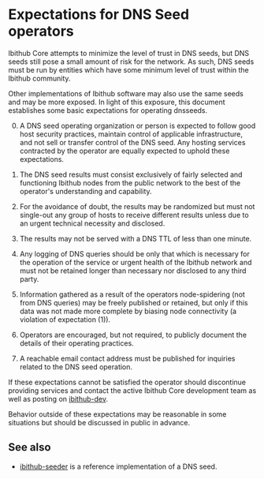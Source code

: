 Expectations for DNS Seed operators
====================================

Ibithub Core attempts to minimize the level of trust in DNS seeds,
but DNS seeds still pose a small amount of risk for the network.
As such, DNS seeds must be run by entities which have some minimum
level of trust within the Ibithub community.

Other implementations of Ibithub software may also use the same
seeds and may be more exposed. In light of this exposure, this
document establishes some basic expectations for operating dnsseeds.

0. A DNS seed operating organization or person is expected to follow good
host security practices, maintain control of applicable infrastructure,
and not sell or transfer control of the DNS seed. Any hosting services
contracted by the operator are equally expected to uphold these expectations.

1. The DNS seed results must consist exclusively of fairly selected and
functioning Ibithub nodes from the public network to the best of the
operator's understanding and capability.

2. For the avoidance of doubt, the results may be randomized but must not
single-out any group of hosts to receive different results unless due to an
urgent technical necessity and disclosed.

3. The results may not be served with a DNS TTL of less than one minute.

4. Any logging of DNS queries should be only that which is necessary
for the operation of the service or urgent health of the Ibithub
network and must not be retained longer than necessary nor disclosed
to any third party.

5. Information gathered as a result of the operators node-spidering
(not from DNS queries) may be freely published or retained, but only
if this data was not made more complete by biasing node connectivity
(a violation of expectation (1)).

6. Operators are encouraged, but not required, to publicly document the
details of their operating practices.

7. A reachable email contact address must be published for inquiries
related to the DNS seed operation.

If these expectations cannot be satisfied the operator should
discontinue providing services and contact the active Ibithub
Core development team as well as posting on
[ibithub-dev](https://groups.google.com/forum/#!forum/ibithub-dev).

Behavior outside of these expectations may be reasonable in some
situations but should be discussed in public in advance.

See also
----------
- [ibithub-seeder](https://github.com/pooler/ibithub-seeder) is a reference implementation of a DNS seed.
